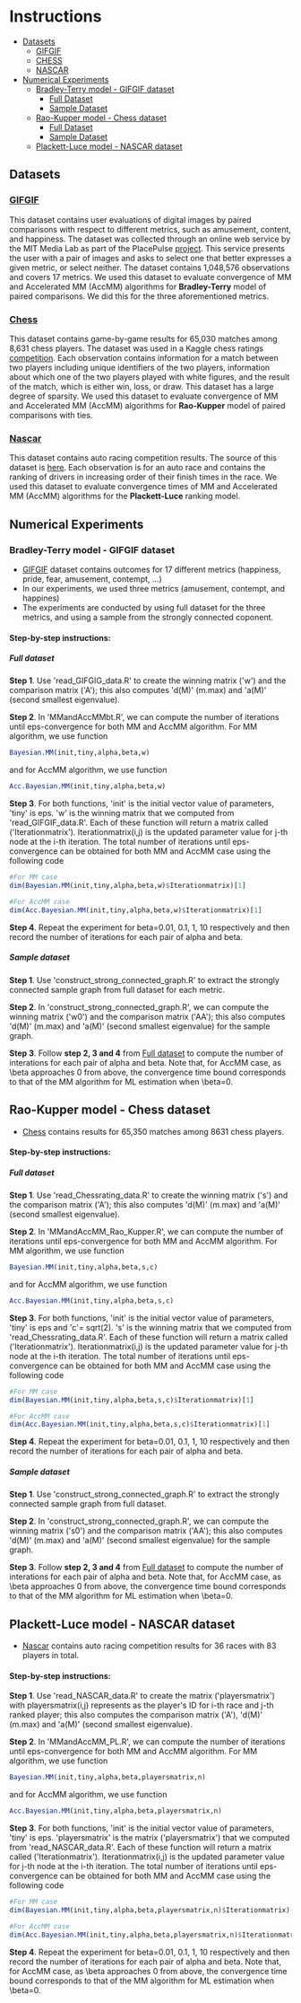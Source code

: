 # Instructions
* [Datasets](#datasets)
  * [GIFGIF](#gifgif)
  * [CHESS](#chess)
  * [NASCAR](#nascar)
* [Numerical Experiments](#experiments)
  * [Bradley-Terry model - GIFGIF dataset](#bt)
    * [Full Dataset](#btfulldataset)
    * [Sample Dataset](#btsampledataset)
  * [Rao-Kupper model - Chess dataset](#rk)
    * [Full Dataset](#rkfulldataset)
    * [Sample Dataset](#rksampledataset)
  * [Plackett-Luce model - NASCAR dataset](#pl)

## Datasets

### [GIFGIF](http://lucas.maystre.ch/gifgif-data)
This dataset contains user evaluations of digital images by paired comparisons with respect to different metrics, such as amusement, content, and happiness. The dataset was collected through an online web service by the MIT Media Lab as part of the PlacePulse [project](http://gifgif.media.mit.edu/). This service presents the user with a pair of images and asks to select one that better expresses a given metric, or select neither. The dataset contains 1,048,576 observations and covers 17 metrics. We used this dataset to evaluate convergence of MM and Accelerated MM (AccMM) algorithms for **Bradley-Terry** model of paired comparisons. We did this for the three aforementioned metrics.

### [Chess](https://www.kaggle.com/c/chess/data)
This dataset contains game-by-game results for 65,030 matches among 8,631 chess players. The dataset was used in a Kaggle chess ratings [competition](https://www.kaggle.com/c/chess). Each observation contains information for a match between two players including unique identifiers of the two players, information about which one of the two players played with white figures, and the result of the match, which is either win, loss, or draw. This dataset has a large degree of sparsity. We used this dataset to evaluate convergence of MM and Accelerated MM (AccMM) algorithms for **Rao-Kupper** model of paired comparisons with ties.

### [Nascar](http://personal.psu.edu/drh20/code/btmatlab/)
This dataset contains auto racing competition results. The source of this dataset is [here](http://personal.psu.edu/drh20/code/btmatlab/). Each observation is for an auto race and contains the ranking of drivers in increasing order of their finish times in the race. We used this dataset to evaluate convergence times of MM and Accelerated MM (AccMM) algorithms for the **Plackett-Luce** ranking model.

## Numerical Experiments <a name="experiments"></a>
### Bradley-Terry model - GIFGIF dataset <a name="bt"></a>

* [GIFGIF](http://lucas.maystre.ch/gifgif-data) dataset contains outcomes for 17 different metrics (happiness, pride, fear, amusement, contempt, ...)
* In our experiments, we used three metrics (amusement, contempt, and happines)
* The experiments are conducted by using full dataset for the three metrics, and using a sample from the strongly connected coponent.

#### Step-by-step instructions:

##### Full dataset <a name="btfulldataset"></a>

**Step 1**. Use 'read_GIFGIG_data.R' to create the winning matrix ('w') and the comparison matrix ('A'); this also 
computes 'd(M)' (m.max) and 'a(M)' (second smallest eigenvalue).

**Step 2**. In 'MMandAccMMbt.R', we can compute the number of iterations until eps-convergence for both MM and AccMM algorithm. 
For MM algorithm, we use function

```r
Bayesian.MM(init,tiny,alpha,beta,w)
```

and for AccMM algorithm, we use function

```r
Acc.Bayesian.MM(init,tiny,alpha,beta,w)
```
**Step 3**. For both functions, 'init' is the initial vector value of parameters, 'tiny' is eps. 'w' is the winning matrix that we computed from 'read_GIFGIF_data.R'. Each of these function will return a matrix called ('Iterationmatrix'). Iterationmatrix(i,j) is the updated parameter value for j-th node at the i-th iteration. The total number of iterations until eps-convergence can be obtained for both MM and AccMM case using the following code

```r
#For MM case
dim(Bayesian.MM(init,tiny,alpha,beta,w)$Iterationmatrix)[1]

#For AccMM case
dim(Acc.Bayesian.MM(init,tiny,alpha,beta,w)$Iterationmatrix)[1]
```
**Step 4**. Repeat the experiment for beta=0.01, 0.1, 1, 10 respectively and then record the number of iterations for each pair of alpha and beta.

##### Sample dataset <a name="btsampledataset"></a>

**Step 1**. Use 'construct_strong_connected_graph.R' to extract the strongly connected sample graph from full dataset for each metric. 

**Step 2**. In 'construct_strong_connected_graph.R', we can compute the winning matrix ('w0') and the comparison matrix ('AA'); this also 
computes 'd(M)' (m.max) and 'a(M)' (second smallest eigenvalue) for the sample graph.

**Step 3**. Follow **step 2, 3 and 4** from [Full dataset](#btfulldataset) to compute the number of interations for each pair of alpha and beta. Note that, for AccMM case, as \beta approaches 0 from above, the convergence time bound corresponds to that of the MM algorithm for ML estimation when \beta=0.


## Rao-Kupper model - Chess dataset <a name="rk"></a>

* [Chess](https://www.kaggle.com/c/chess/data) contains results for 65,350 matches among 8631 chess players.

#### Step-by-step instructions:

##### Full dataset <a name="rkfulldataset"></a>

**Step 1**. Use 'read_Chessrating_data.R' to create the winning matrix ('s') and the comparison matrix ('A'); this also 
computes 'd(M)' (m.max) and 'a(M)' (second smallest eigenvalue).

**Step 2**. In 'MMandAccMM_Rao_Kupper.R', we can compute the number of iterations until eps-convergence for both MM and AccMM algorithm. 
For MM algorithm, we use function

```r
Bayesian.MM(init,tiny,alpha,beta,s,c)
```

and for AccMM algorithm, we use function

```r
Acc.Bayesian.MM(init,tiny,alpha,beta,s,c)
```
**Step 3**. For both functions, 'init' is the initial vector value of parameters, 'tiny' is eps and 'c'= sqrt(2). 's' is the winning matrix that we computed from 'read_Chessrating_data.R'. Each of these function will return a matrix called ('Iterationmatrix'). Iterationmatrix(i,j) is the updated parameter value for j-th node at the i-th iteration. The total number of iterations until eps-convergence can be obtained for both MM and AccMM case using the following code

```r
#For MM case
dim(Bayesian.MM(init,tiny,alpha,beta,s,c)$Iterationmatrix)[1]

#For AccMM case
dim(Acc.Bayesian.MM(init,tiny,alpha,beta,s,c)$Iterationmatrix)[1]
```
**Step 4**. Repeat the experiment for beta=0.01, 0.1, 1, 10 respectively and then record the number of iterations for each pair of alpha and beta.

##### Sample dataset <a name="rksampledataset"></a>

**Step 1**. Use 'construct_strong_connected_graph.R' to extract the strongly connected sample graph from full dataset. 

**Step 2**. In 'construct_strong_connected_graph.R', we can compute the winning matrix ('s0') and the comparison matrix ('AA'); this also 
computes 'd(M)' (m.max) and 'a(M)' (second smallest eigenvalue) for the sample graph.

**Step 3**. Follow **step 2, 3 and 4** from [Full dataset](#rkfulldataset) to compute the number of interations for each pair of alpha and beta. Note that, for AccMM case, as \beta approaches 0 from above, the convergence time bound corresponds to that of the MM algorithm for ML estimation when \beta=0.


## Plackett-Luce model - NASCAR dataset <a name="pl"></a>

* [Nascar](http://personal.psu.edu/drh20/code/btmatlab/) contains auto racing competition results for 36 races with 83 players in total.

#### Step-by-step instructions:

**Step 1**. Use 'read_NASCAR_data.R' to create the  matrix ('playersmatrix') with playersmatrix(i,j) represents as the player's ID for i-th race and j-th ranked player; this also computes the comparison matrix ('A'), 'd(M)' (m.max) and 'a(M)' (second smallest eigenvalue).

**Step 2**. In 'MMandAccMM_PL.R', we can compute the number of iterations until eps-convergence for both MM and AccMM algorithm. 
For MM algorithm, we use function

```r
Bayesian.MM(init,tiny,alpha,beta,playersmatrix,n)
```

and for AccMM algorithm, we use function

```r
Acc.Bayesian.MM(init,tiny,alpha,beta,playersmatrix,n)
```
**Step 3**. For both functions, 'init' is the initial vector value of parameters, 'tiny' is eps. 'playersmatrix' is the matrix ('playersmatrix') that we computed from 'read_NASCAR_data.R'. Each of these function will return a matrix called ('Iterationmatrix'). Iterationmatrix(i,j) is the updated parameter value for j-th node at the i-th iteration. The total number of iterations until eps-convergence can be obtained for both MM and AccMM case using the following code

```r
#For MM case
dim(Bayesian.MM(init,tiny,alpha,beta,playersmatrix,n)$Iterationmatrix)[1]

#For AccMM case
dim(Acc.Bayesian.MM(init,tiny,alpha,beta,playersmatrix,n)$Iterationmatrix)[1]
```
**Step 4**. Repeat the experiment for beta=0.01, 0.1, 1, 10 respectively and then record the number of iterations for each pair of alpha and beta. Note that, for AccMM case, as \beta approaches 0 from above, the convergence time bound corresponds to that of the MM algorithm for ML estimation when \beta=0.

